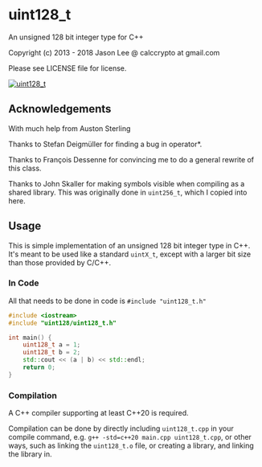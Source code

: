 # uint128_t

An unsigned 128 bit integer type for C++

Copyright (c) 2013 - 2018 Jason Lee @ calccrypto at gmail.com

Please see LICENSE file for license.

[![uint128_t](https://github.com/calccrypto/uint128_t/actions/workflows/uint128_t.yml/badge.svg)](https://github.com/calccrypto/uint128_t/actions/workflows/uint128_t.yml)

## Acknowledgements
With much help from Auston Sterling

Thanks to Stefan Deigmüller for finding
a bug in operator*.

Thanks to François Dessenne for convincing me
to do a general rewrite of this class.

Thanks to John Skaller for making symbols visible
when compiling as a shared library. This was originally
done in `uint256_t`, which I copied into here.

## Usage
This is simple implementation of an unsigned 128 bit
integer type in C++. It's meant to be used like a standard
`uintX_t`, except with a larger bit size than those provided
by C/C++.

### In Code
All that needs to be done in code is `#include "uint128_t.h"`

```c++
#include <iostream>
#include "uint128/uint128_t.h"

int main() {
    uint128_t a = 1;
    uint128_t b = 2;
    std::cout << (a | b) << std::endl;
    return 0;
}
```

### Compilation
A C++ compiler supporting at least C++20 is required.

Compilation can be done by directly including `uint128_t.cpp` in your compile command, e.g. `g++ -std=c++20 main.cpp uint128_t.cpp`, or other ways, such as linking the `uint128_t.o` file, or creating a library, and linking the library in.
